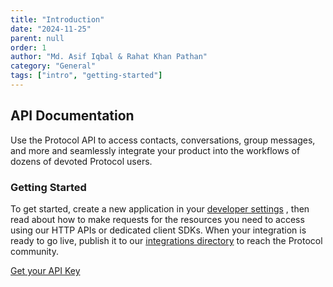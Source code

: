```yaml
---
title: "Introduction"
date: "2024-11-25"
parent: null
order: 1
author: "Md. Asif Iqbal & Rahat Khan Pathan"
category: "General"
tags: ["intro", "getting-started"]
---
```


## API Documentation

Use the Protocol API to access contacts, conversations, group messages, and more and seamlessly integrate your product into the workflows of dozens of devoted Protocol users.

### Getting Started

To get started, create a new application in your [developer settings](/dev-setings) , then read about how to make requests for the resources you need to
access using our HTTP APIs or dedicated client SDKs. When your integration is ready to go live, publish it to our [integrations directory](/integration-dir) to
reach the Protocol community.

[Get your API Key](/get-your-api-key)
